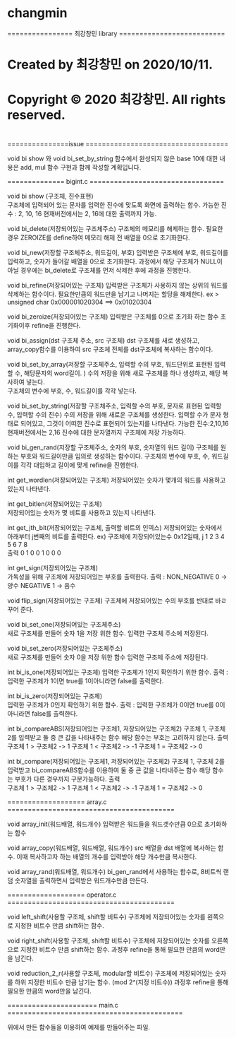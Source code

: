 # changmin
================ 최강창민 library ==========================
#
#  Created by 최강창민 on 2020/10/11.
#  Copyright © 2020 최강창민. All rights reserved.
#

===============issue ===================================

void bi show 와 void bi_set_by_string 함수에서 완성되지 않은 base 10에 대한 
내용은 add, mul 함수 구현과 함께 작성할 계획입니다.

==============  bigint.c =================================

void bi show (구조체, 진수표현)  
	구조체에 입력되어 있는 문자를 입력한 진수에 맞도록 화면에 출력하는 함수. 
	가능한 진수 : 2, 10, 16
	현재버전에서는 2, 16에 대한 출력까지 가능.

void bi_delete(저장되어있는 구조체주소) 
	구조체의 메모리를 해제하는 함수.
	필요한 경우 ZEROIZE를 define하여 메모리 해제 전 배열을 0으로 초기화한다.

void bi_new(저장할 구조체주소, 워드길이, 부호)
	입력받은 구조체에 부호, 워드길이를 입력하고, 숫자가 들어갈 배열을 0으로 초기화한다.
	과정에서 해당 구조체가 NULL이 아닐 경우에는 bi_delete로 구조체를 먼저 삭제한 후에 과정을 진행한다. 

void bi_refine(저장되어있는 구조체) 
	입력받은 구조체가 사용하지 않는 상위의 워드를 삭제하는 함수이다. 필요한만큼의 워드만을 남기고 나머지는 할당을 해제한다.
	ex > unsigned char 0x000001020304  ==> 0x01020304

void bi_zeroize(저장되어있는 구조체)
	입력받은 구조체를 0으로 초기화 하는 함수
	초기화이후 refine을 진행한다.

void bi_assign(dst 구조체 주소,  src 구조체)
	dst 구조체를 새로 생성하고, 	array_copy함수를 이용하여 src 구조체 전체를 dst구조체에 복사하는 함수이다. 

void bi_set_by_array(저장할 구조체주소, 입력할 수의 부호, 워드단위로 표현된 입력할 수, 해당문자의 word길이. )
	수의 저장을 위해 새로 구조체를 하나 생성하고, 해당 복사하여 넣는다.   
	구조체의 변수에 부호, 수, 워드길이를 각각 넣는다. 

void bi_set_by_string(저장할 구조체주소, 입력할 수의 부호, 문자로 표현된 입력할 수, 입력할 수의 진수)
	수의 저장을 위해 새로운 구조체를 생성한다.
	입력할 수가 문자 형태로 되어있고, 그것이 어떠한 진수로 표현되어 있는지를 나타낸다. 
	가능한 진수:2,10,16
	현재버전에서는 2,16 진수에 대한 문자열까지 구조체에 저장 가능하다. 

void bi_gen_rand(저장할 구조체주소, 숫자의 부호, 숫자열의 워드 길이)
	구조체를 원하는 부호와 워드길이만큼 임의로 생성하는 함수이다.
	구조체의 변수에 부호, 수, 워드길이를 각각 대입하고 길이에 맞게 refine을 진행한다.

int get_wordlen(저장되어있는 구조체) 
	저장되어있는 숫자가 몇개의 워드를 사용하고 있는지 나타낸다.

int get_bitlen(저장되어있는 구조체)  
	저장되어있는 숫자가 몇 비트를 사용하고 있는지 나타낸다.

int get_jth_bit(저장되어있는 구조체, 출력할 비트의 인덱스) 
	저장되어있는 숫자에서 아래부터 j번째의 비트를 출력한다.
	ex) 구조체에 저장되어있는수 0x12일때, 
	    j  1   2  3  4  5  6  7  8  
	출력  0  1  0  0  1  0  0  0 

int get_sign(저장되어있는 구조체)    
	가독성을 위해 구조체에 저장되어있는 부호를 출력한다.
	출력 : NON_NEGATIVE 0 -> 양수
	        NEGATIVE 1 -> 음수 

void flip_sign(저장되어있는 구조체)
	구조체에 저장되어있는 수의 부호를 반대로 바ㄹ꾸어 준다.

void bi_set_one(저장되어있는 구조체주소)   
	새로 구조체를 만들어 숫자 1을 저장 위한 함수. 입력한 구조체 주소에 저장된다.

void bi_set_zero(저장되어있는 구조체주소)   
	새로 구조체를 만들어 숫자 0을 저장 위한 함수 입력한 구조체 주소에 저장된다.


int bi_is_one(저장되어있는 구조체) 
	입력한 구조체가 1인지 확인하기 위한 함수.
	출력 : 입력한 구조체가 1이면 true를 1이아니라면 false를 출력한다.


int bi_is_zero(저장되어있는 구조체)       
	입력한 구조체가 0인지 확인하기 위한 함수.
	출력 : 입력한 구조체가 0이면 true를 0이아니라면 false를 출력한다.


int bi_compareABS(저장되어있는 구조체1, 저장되어있는 구조체2) 
	구조체 1, 구조체 2를 입력받고 둘 중 큰 값을 나타내주는 함수
	해당 함수는 부호는 고려하지 않는다.
	출력  
	구조체 1 > 구조체2  -> 1
	구조체 1 < 구조체2  -> -1
	구조체 1 = 구조체2  -> 0

int bi_compare(저장되어있는 구조체1, 저장되어있는 구조체2)
	구조체 1, 구조체 2를 입력받고 bi_compareABS함수를 이용하여 둘 중 큰 값을 나타내주는 함수
	해당 함수는 부호가 다른 경우까지 구분가능하다.
	출력  
	구조체 1 > 구조체2  -> 1
	구조체 1 < 구조체2  -> -1
	구조체 1 = 구조체2  -> 0

=================== array.c =========================================

void array_init(워드배열, 워드개수)
	입력받은 워드들을 워드갯수만큼 0으로 초기화하는 함수

void array_copy(워드배열, 워드배열, 워드개수)
	src 배열을 dst 배열에 복사하는 함수. 이때 복사하고자 하는 배열의 개수를 입력받아 해당 개수만큼 복사한다.

void array_rand(워드배열, 워드개수)
	bi_gen_rand에서 사용하는 함수로, 8비트씩 랜덤 숫자열을 출력하면서 입력받은 워드개수만큼 만든다. 


=================== operator.c =========================================

void left_shift(사용할 구조체, shift할 비트수) 
	구조체에 저장되어있는 숫자를 왼쪽으로 지정한 비트수 만큼 shift하는 함수.

void right_shift(사용할 구조체, shift할 비트수) 
	구조체에 저장되어있는 숫자를 오른쪽으로 지정한 비트수 만큼 shift하는 함수.
	과정후 refine을 통해 필요한 만큼의 word만을 남긴다. 

void reduction_2_r(사용할 구조체, modular할 비트수) 
	구조체에 저장되어있는 숫자를 하위 지정한 비트수 만큼 남기는 함수. (mod 2^(지정 비트수))
	과정후 refine을 통해 필요한 만큼의 word만을 남긴다. 

====================== main.c ===========================================

위에서 만든 함수들을 이용하여 예제를 만들어주는 파일.


